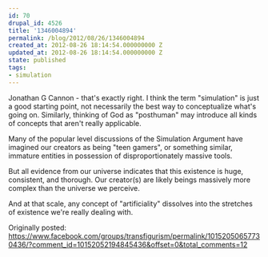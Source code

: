 ```yaml
---
id: 70
drupal_id: 4526
title: '1346004894'
permalink: /blog/2012/08/26/1346004894
created_at: 2012-08-26 18:14:54.000000000 Z
updated_at: 2012-08-26 18:14:54.000000000 Z
state: published
tags:
- simulation
---
```

Jonathan G Cannon - that's exactly right. I think the term "simulation" is just a good starting point, not necessarily the best way to conceptualize what's going on. Similarly, thinking of God as "posthuman" may introduce all kinds of concepts that aren't really applicable.

Many of the popular level discussions of the Simulation Argument have imagined our creators as being "teen gamers", or something similar, immature entities in possession of disproportionately massive tools. 

But all evidence from our universe indicates that this existence is huge, consistent, and thorough. Our creator(s) are likely beings massively more complex than the universe we perceive. 

And at that scale, any concept of "artificiality" dissolves into the stretches of existence we're really dealing with.

Originally posted:
https://www.facebook.com/groups/transfigurism/permalink/10152050657730436/?comment_id=10152052194845436&offset=0&total_comments=12
